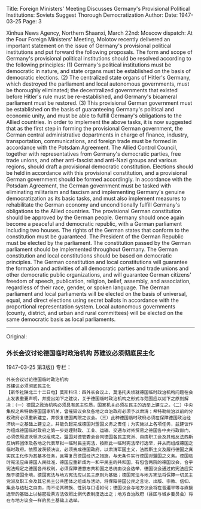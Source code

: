 Title: Foreign Ministers' Meeting Discusses Germany's Provisional Political Institutions: Soviets Suggest Thorough Democratization
Author:
Date: 1947-03-25
Page: 3

Xinhua News Agency, Northern Shaanxi, March 22nd: Moscow dispatch: At the Four Foreign Ministers' Meeting, Molotov recently delivered an important statement on the issue of Germany's provisional political institutions and put forward the following proposals. The form and scope of Germany's provisional political institutions should be resolved according to the following principles: (1) Germany's political institutions must be democratic in nature, and state organs must be established on the basis of democratic elections. (2) The centralized state organs of Hitler's Germany, which destroyed the parliament and local autonomous governments, must be thoroughly eliminated; the decentralized governments that existed before Hitler's rule must be re-established, and Germany's bicameral parliament must be restored. (3) This provisional German government must be established on the basis of guaranteeing Germany's political and economic unity, and must be able to fulfill Germany's obligations to the Allied countries. In order to implement the above tasks, it is now suggested that as the first step in forming the provisional German government, the German central administrative departments in charge of finance, industry, transportation, communications, and foreign trade must be formed in accordance with the Potsdam Agreement. The Allied Control Council, together with representatives from Germany's democratic parties, free trade unions, and other anti-fascist and anti-Nazi groups and various regions, should draft a provisional democratic constitution. Elections should be held in accordance with this provisional constitution, and a provisional German government should be formed accordingly. In accordance with the Potsdam Agreement, the German government must be tasked with eliminating militarism and fascism and implementing Germany's genuine democratization as its basic tasks, and must also implement measures to rehabilitate the German economy and unconditionally fulfill Germany's obligations to the Allied countries. The provisional German constitution should be approved by the German people. Germany should once again become a peaceful and democratic republic, with a German parliament including two houses. The rights of the German states that conform to the constitution must be guaranteed. The President of the German Republic must be elected by the parliament. The constitution passed by the German parliament should be implemented throughout Germany. The German constitution and local constitutions should be based on democratic principles. The German constitution and local constitutions will guarantee the formation and activities of all democratic parties and trade unions and other democratic public organizations, and will guarantee German citizens' freedom of speech, publication, religion, belief, assembly, and association, regardless of their race, gender, or spoken language. The German parliament and local parliaments will be elected on the basis of universal, equal, and direct elections using secret ballots in accordance with the proportional representation system. Local autonomous governments (county, district, and urban and rural committees) will be elected on the same democratic basis as local parliaments.



<hr /> 

Original: 


### 外长会议讨论德国临时政治机构  苏建议必须彻底民主化

1947-03-25
第3版()
专栏：

    外长会议讨论德国临时政治机构
    苏建议必须彻底民主化
    【新华社陕北二十二日电】莫斯科讯：四外长会议上，莫洛托夫顷就德国临时政治机构问题在会上发表重要声明，并提出如下之建议，关于德国临时政治机构之形式与范围应以如下之原则解决：（一）德国之政治机构必须具有民主性质，国家机关必须在民主的选举上建立之。（二）中央集权之希特勒德国国家机关，曾摧毁议会及各地之自治政府必须予以肃清；希特勒统治以前的分权政府必须重新建立，并恢复德国两院之议会。（三）此种德国临时政府必须在保障德国政治经济统一之基础上建立之，并能负起完成德国对盟国义务之责任；为实施以上各项任务，兹建议作为组成德国临时政府之第一步处理财政、工业、运输、交通与对外贸易之德国各中央行政部门，必须依照波茨顿决议组成之。盟国对德管委会会同德国各民主党派、自由职工会及其他反法西斯反纳粹团体及各地之代表草拟一临时民主宪法，按照此一临时宪法举行选举，并从而组成德国之临时政府。依照波茨顿决议、必须责成德国政府，以肃清军国主义，法西斯主义及履行德国之真实民主化作为其基本任务，且需复员德国经济之措施，与无条件实行德国对盟国之义务。德国临时宪法应由德国人民批准，德国应重新成为一和平民主的共和国，有包含两院的德国议会，合乎宪法规定之德国各州权利，必须保障德意志共和国之总统由议会选举，德国议会通过的宪法应实施于德国全境，德国宪法与地方宪法应以民主原则为基础；德国宪法与地方宪法将保障一切民主党派及职工会及其它民主公共团体之组成与活动，将保障德国公民之言论、出版、宗教、信仰、集会与结社之自由，而不论其种族、性别与口语如何；德国议会与地方议会将在普遍平等与直接选举的基础上以秘密投票方法依照比例代表制度选出之；地方自治政府（县区与城乡委员会）将在与地方议会一样的民主基础上选举。
